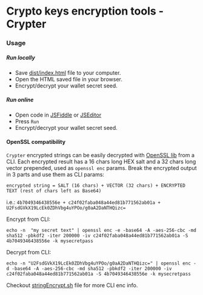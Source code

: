 # Crypto keys encryption tools - Crypter

### Usage

##### Run locally

- Save [dist/index.html](dist/index.html) file to your computer.
- Open the HTML saved file in your browser.
- Encrypt/decrypt your wallet secret seed.

##### Run online

- Open code in [JSFiddle](https://jsfiddle.net/v2Lykewx/) or [JSEditor](https://jseditor.io/?key=419ae2fb715511ecb79fc4377264e2bc)
- Press `Run`
- Encrypt/decrypt your wallet secret seed.

#### OpenSSL compatibility

`Crypter` encrypted strings can be easily decrypted with [OpenSSL lib](https://www.openssl.org/docs/man1.1.1/man1/enc.html) from a CLI.
Each encrypted result has a 16 chars long HEX salt and a 32 chars long vector prepended, used as `openssl enc` params.
Break the encrypted output in 3 parts and use them as CLI params:

`encrypted string = SALT (16 chars) + VECTOR (32 chars) + ENCRYPTED TEXT (rest of chars left as Base64)`

i.e.: `4b7049346438556e + c24f02faba048a44ed81b771562ab01a + U2FsdGVkX19LcEk0ZDhVbg4uYPOo/g0aA2DaNTHQizc=`

Encrypt from CLI:

`echo -n  "my secret text" | openssl enc -e -base64 -A -aes-256-cbc -md sha512 -pbkdf2 -iter 200000 -iv c24f02faba048a44ed81b771562ab01a -S 4b7049346438556e -k mysecretpass`

Decrypt from CLI:

`echo -n "U2FsdGVkX19LcEk0ZDhVbg4uYPOo/g0aA2DaNTHQizc=" | openssl enc -d -base64 -A -aes-256-cbc -md sha512 -pbkdf2 -iter 200000 -iv c24f02faba048a44ed81b771562ab01a -S 4b7049346438556e -k mysecretpass`

Checkout [stringEncrypt.sh](stringEncrypt.sh) file for more CLI enc info.
